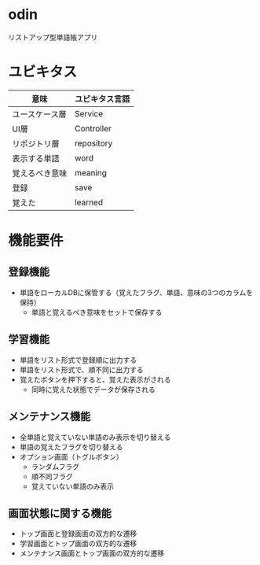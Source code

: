 # odin
リストアップ型単語帳アプリ

# ユビキタス
|意味 | ユビキタス言語 | 
|---|---|
| ユースケース層 | Service |
| UI層 | Controller | 
| リポジトリ層 | repository | 
| 表示する単語 | word | 
| 覚えるべき意味 | meaning | 
| 登録 | save | 
| 覚えた | learned |

# 機能要件  
## 登録機能
- 単語をローカルDBに保管する（覚えたフラグ、単語、意味の3つのカラムを保持）
  - 単語と覚えるべき意味をセットで保存する

## 学習機能
- 単語をリスト形式で登録順に出力する
- 単語をリスト形式で、順不同に出力する
- 覚えたボタンを押下すると、覚えた表示がされる
  - 同時に覚えた状態でデータが保存される

## メンテナンス機能
- 全単語と覚えていない単語のみ表示を切り替える
- 単語の覚えたフラグを切り替える
- オプション画面（トグルボタン）
  - ランダムフラグ
  - 順不同フラグ
  - 覚えていない単語のみ表示

## 画面状態に関する機能
- トップ画面と登録画面の双方的な遷移
- 学習画面とトップ画面の双方的な遷移
- メンテナンス画面とトップ画面の双方的な遷移
